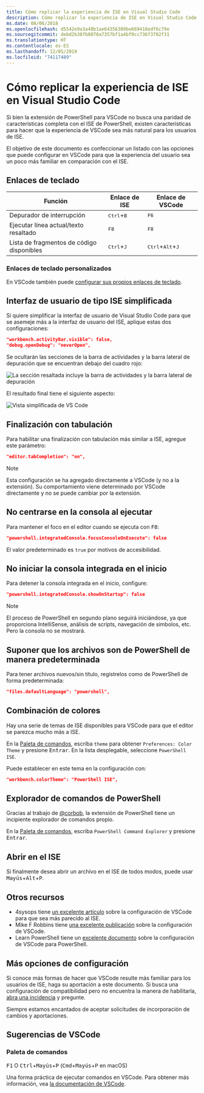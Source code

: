 ```yaml
---
title: Cómo replicar la experiencia de ISE en Visual Studio Code
description: Cómo replicar la experiencia de ISE en Visual Studio Code
ms.date: 08/06/2018
ms.openlocfilehash: d5542e9a3a48b1ae64356309be669418edf6c79e
ms.sourcegitcommit: debd2b38fb8070a7357bf1a4bf9cc736f3702f31
ms.translationtype: HT
ms.contentlocale: es-ES
ms.lasthandoff: 12/05/2019
ms.locfileid: "74117489"
---
```

# <a name="how-to-replicate-the-ise-experience-in-visual-studio-code"></a>Cómo replicar la experiencia de ISE en Visual Studio Code

Si bien la extensión de PowerShell para VSCode no busca una paridad de características completa con el ISE de PowerShell, existen características para hacer que la experiencia de VSCode sea más natural para los usuarios de ISE.

El objetivo de este documento es confeccionar un listado con las opciones que puede configurar en VSCode para que la experiencia del usuario sea un poco más familiar en comparación con el ISE.

## <a name="key-bindings"></a>Enlaces de teclado

| Función                              | Enlace de ISE                  | Enlace de VSCode                              |
| ----------------                      | -----------                  | --------------                              |
| Depurador de interrupción          | <kbd>Ctrl</kbd>+<kbd>B</kbd> | <kbd>F6</kbd>                               |
| Ejecutar línea actual/texto resaltado | <kbd>F8</kbd>                | <kbd>F8</kbd>                               |
| Lista de fragmentos de código disponibles               | <kbd>Ctrl</kbd>+<kbd>J</kbd> | <kbd>Ctrl</kbd>+<kbd>Alt</kbd>+<kbd>J</kbd> |

### <a name="custom-key-bindings"></a>Enlaces de teclado personalizados

En VSCode también puede [configurar sus propios enlaces de teclado](https://code.visualstudio.com/docs/getstarted/keybindings#_custom-keybindings-for-refactorings).

## <a name="simplified-ise-like-ui"></a>Interfaz de usuario de tipo ISE simplificada

Si quiere simplificar la interfaz de usuario de Visual Studio Code para que se asemeje más a la interfaz de usuario del ISE, aplique estas dos configuraciones:

```json
"workbench.activityBar.visible": false,
"debug.openDebug": "neverOpen",
```

Se ocultarán las secciones de la barra de actividades y la barra lateral de depuración que se encuentran debajo del cuadro rojo:

![La sección resaltada incluye la barra de actividades y la barra lateral de depuración](images/How-To-Replicate-the-ISE-Experience-In-VSCode/1-highlighted-sidebar.png)

El resultado final tiene el siguiente aspecto:

![Vista simplificada de VS Code](images/How-To-Replicate-the-ISE-Experience-In-VSCode/2-simplified-ui.png)

## <a name="tab-completion"></a>Finalización con tabulación

Para habilitar una finalización con tabulación más similar a ISE, agregue este parámetro:

```json
"editor.tabCompletion": "on",
```

> [!NOTE]
> Esta configuración se ha agregado directamente a VSCode (y no a la extensión). Su comportamiento viene determinado por VSCode directamente y no se puede cambiar por la extensión.

## <a name="no-focus-on-console-when-executing"></a>No centrarse en la consola al ejecutar

Para mantener el foco en el editor cuando se ejecuta con <kbd>F8</kbd>:

```json
"powershell.integratedConsole.focusConsoleOnExecute": false
```

El valor predeterminado es `true` por motivos de accesibilidad.

## <a name="dont-start-integrated-console-on-startup"></a>No iniciar la consola integrada en el inicio

Para detener la consola integrada en el inicio, configure:

```json
"powershell.integratedConsole.showOnStartup": false
```

> [!NOTE]
> El proceso de PowerShell en segundo plano seguirá iniciándose, ya que proporciona IntelliSense, análisis de scripts, navegación de símbolos, etc. Pero la consola no se mostrará.

## <a name="assume-files-are-powershell-by-default"></a>Suponer que los archivos son de PowerShell de manera predeterminada

Para tener archivos nuevos/sin título, regístrelos como de PowerShell de forma predeterminada:

```json
"files.defaultLanguage": "powershell",
```

## <a name="color-scheme"></a>Combinación de colores

Hay una serie de temas de ISE disponibles para VSCode para que el editor se parezca mucho más a ISE.

En la [Paleta de comandos], escriba `theme` para obtener `Preferences: Color Theme` y presione <kbd>Entrar</kbd>.
En la lista desplegable, seleccione `PowerShell ISE`.

Puede establecer en este tema en la configuración con:

```json
"workbench.colorTheme": "PowerShell ISE",
```

## <a name="powershell-command-explorer"></a>Explorador de comandos de PowerShell

Gracias al trabajo de [@corbob](https://github.com/corbob), la extensión de PowerShell tiene un incipiente explorador de comandos propio.

En la [Paleta de comandos], escriba `PowerShell Command Explorer` y presione <kbd>Entrar</kbd>.

## <a name="open-in-the-ise"></a>Abrir en el ISE

Si finalmente desea abrir un archivo en el ISE de todos modos, puede usar <kbd>Mayús</kbd>+<kbd>Alt</kbd>+<kbd>P</kbd>.

## <a name="other-resources"></a>Otros recursos

- 4sysops tiene [un excelente artículo](https://4sysops.com/archives/make-visual-studio-code-look-and-behave-like-powershell-ise/) sobre la configuración de VSCode para que sea más parecido al ISE.
- Mike F Robbins tiene [una excelente publicación](https://mikefrobbins.com/2017/08/24/how-to-install-visual-studio-code-and-configure-it-as-a-replacement-for-the-powershell-ise/) sobre la configuración de VSCode.
- Learn PowerShell tiene un [excelente documento](https://www.learnpwsh.com/setup-vs-code-for-powershell/) sobre la configuración de VSCode para PowerShell.

## <a name="more-settings"></a>Más opciones de configuración

Si conoce más formas de hacer que VSCode resulte más familiar para los usuarios de ISE, haga su aportación a este documento. Si busca una configuración de compatibilidad pero no encuentra la manera de habilitarla, [abra una incidencia](https://github.com/PowerShell/vscode-powershell/issues/new/choose) y pregunte.

Siempre estamos encantados de aceptar solicitudes de incorporación de cambios y aportaciones.

## <a name="vscode-tips"></a>Sugerencias de VSCode

### <a name="command-palette"></a>Paleta de comandos

<kbd>F1</kbd> O <kbd>Ctrl</kbd>+<kbd>Mayús</kbd>+<kbd>P</kbd> (<kbd>Cmd</kbd>+<kbd>Mayús</kbd>+<kbd>P</kbd> en macOS)

Una forma práctica de ejecutar comandos en VSCode.
Para obtener más información, vea [la documentación de VSCode](https://code.visualstudio.com/docs/getstarted/userinterface#_command-palette).

[Paleta de comandos]: #command-palette
